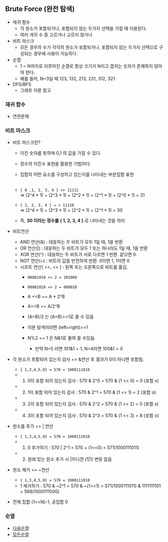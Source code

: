 ## Brute Force (완전 탐색)
- 재귀 함수
    - 각 원소가 포함되거나, 포함되지 않는 두가지 선택을 가질 때 이용된다.
    - 여러 개의 수 중 고르거나 고르지 않거나 
- 비트 마스크
    - 모든 경우의 수가 각각의 원소가 포함되거나, 포함되지 않는 두가지 선택으로 구성되는 경우에 사용이 가능하다.
- 순열
    - 1 ~ N까지로 이루어진 순열로 항상 크기가 N이고 겹치는 숫자가 존재하지 않아야 한다.
    - 예를 들어, N=3일 때 123, 132, 213, 231, 312, 321
- DFS/BFS
    - 그래프 이론 참고

### 재귀 함수
- 연관문제


### 비트 마스크
- 비트 마스크란?
    - 이진 숫자를 뜻하며 0,1 의 값을 가질 수 있다.
    -  정수의 이진수 표현을 활용한 기법이다.
    - 집합의 어떤 요소를 구성하고 있는지를 나타내는 부분집합 표현<br/><br/>

    - `{ 0 ,1, 2, 3, 4 } => 11111`<br/>
    => (2^4 * 1) + (2^3 * 1) + (2^2 * 1) + (2^1 * 1) + (2^0 * 1) = 31
    - `{ 1, 2, 3, 4 } = > 11110` <br/>
    => (2^4 * 1) + (2^3 * 1) + (2^2 * 1) + (2^1 * 1) = 30
    - 즉, **30 이라는 정수를 { 1, 2, 3, 4 }** 로 나타내는 것을 의미 

- 비트연산
    - AND 연산(&) : 대응하는 두 비트가 모두 1일 때, 1을 반환
    - OR 연산(|) : 대응하는 두 비트가 모두 1 또는 하나라도 1일 때, 1을 반환
    - XOR 연산(^) : 대응하는 두 비트가 서로 다르면 1 반환. 같으면 0.
    - NOT 연산(~) : 비트의 값을 반전하여 반환. 0이면 1, 1이면 0
    - 시프트 연산( >>, << ) : 왼쪽 또는 오른쪽으로 비트를 옮김.
        - `00001010 << 2 = 101000`
        - `00001010 >> 2 = 000010` 
        - A <<B == A * 2^B
        - A>>B == A/2^B
        - (A+B)/2 는 (A+B)>>1로 쓸 수 있음

        - 이분 탐색이라면 (left+right)>>1

        - N%2 == 1 은 N&1로 줄여 쓸 수있음.
            - 만약 N=5 라면 101&1 = 1, N=4라면 100&1 = 0

- 각 원소가 포함되어 있는지 검사 => &연산 후 결과가 0이 아니면 포함됨.

    - `{ 1,3,4,5,9} = 570 = 1000111010`
    - 1) 0이 포함 되어 있는지 검사 : 570 & 2^0 = 570 & (1 << 0) = 0 (포함 x)
    - 2) 1이 포함 되어 있는지 검사 : 570 & 2^1 = 570 & (1 << 1) = 2 (포함 o)
    - 3) 2이 포함 되어 있는지 검사 : 570 & 2^2 = 570 & (1 << 2) = 0 (포함 x)
    - 4) 3이 포함 되어 있는지 검사 : 570 & 2^3 = 570 & (1 << 3) = 8 (포함 o)

* 원소를 추가 => | 연산

    - `{ 1,3,4,5,9} = 570 = 1000111010`
    - 1) 0 추가하기 : 570 | 2^1 = 570 + (1<<0) = 571(1000111011)
    - 2) 원래 있는 원소 추가 시 |이니깐 (1|1) 변동 없음

* 원소 제거 => ~연산
    - `{ 1,3,4,5,9} = 570 = 1000111010`
    - 1 제거하기 : 570 & ~2^1 = 570 & ~(1<<1) = 571(1000111011) & 1111111101 = 568(1000111000)

* 전체 집합 (1<<N)-1, 공집합 0

### 순열
- [다음순열](https://github.com/nayeonkiim/daliyAlgorithm/blob/main/bruteForce/permutation/%EB%8B%A4%EC%9D%8C%EC%88%9C%EC%97%B4.java)
- [모든순열](https://github.com/nayeonkiim/daliyAlgorithm/blob/main/bruteForce/permutation/%EB%AA%A8%EB%93%A0%EC%88%9C%EC%97%B4.java)
